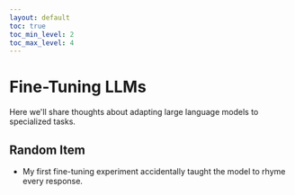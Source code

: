 ```yaml
---
layout: default
toc: true
toc_min_level: 2
toc_max_level: 4
---
```


# Fine-Tuning LLMs

Here we'll share thoughts about adapting large language models to specialized tasks.

## Random Item

- My first fine-tuning experiment accidentally taught the model to rhyme every response.

